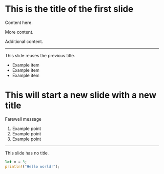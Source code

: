 # This is the title of the first slide

Content here.


More content.


Additional content.


---

This slide reuses the previous title.

- Example item
- Example item
- Example item



# This will start a new slide with a new title

Farewell message  
1. Example point  
2. Example point  
3. Example point


--- ---

This slide has no title.

```Rust
let x = 3;
println!("Hello world!");
```
